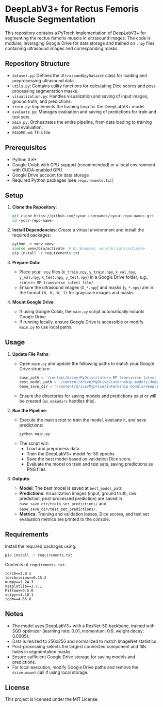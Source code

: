 # DeepLabV3+ for Rectus Femoris Muscle Segmentation

This repository contains a PyTorch implementation of DeepLabV3+ for segmenting the rectus femoris muscle in ultrasound images. The code is modular, leveraging Google Drive for data storage and trained on `.npy` files containing ultrasound images and corresponding masks.

## Repository Structure

- `dataset.py`: Defines the `UltrasoundNpyDataset` class for loading and preprocessing ultrasound data.
- `utils.py`: Contains utility functions for calculating Dice scores and post-processing segmentation masks.
- `visualization.py`: Handles visualization and saving of input images, ground truth, and predictions.
- `train.py`: Implements the training loop for the DeepLabV3+ model.
- `evaluate.py`: Manages evaluation and saving of predictions for train and test sets.
- `main.py`: Orchestrates the entire pipeline, from data loading to training and evaluation.
- `README.md`: This file.

## Prerequisites

- Python 3.8+
- Google Colab with GPU support (recommended) or a local environment with CUDA-enabled GPU
- Google Drive account for data storage
- Required Python packages (see `requirements.txt`)

## Setup

1. **Clone the Repository**:
   ```bash
   git clone https://github.com/<your-username>/<your-repo-name>.git
   cd <your-repo-name>
   ```

2. **Install Dependencies**:
   Create a virtual environment and install the required packages:
   ```bash
   python -m venv venv
   source venv/bin/activate  # On Windows: venv\Scripts\activate
   pip install -r requirements.txt
   ```

3. **Prepare Data**:
   - Place your `.npy` files (`X_train.npy`, `y_train.npy`, `X_val.npy`, `y_val.npy`, `X_test.npy`, `y_test.npy`) in a Google Drive folder, e.g., `/intern RF transverse latest file/`.
   - Ensure the ultrasound images (`X_*.npy`) and masks (`y_*.npy`) are in the format `(N, H, W, 1)` for grayscale images and masks.

4. **Mount Google Drive**:
   - If using Google Colab, the `main.py` script automatically mounts Google Drive.
   - If running locally, ensure Google Drive is accessible or modify `main.py` to use local paths.

## Usage

1. **Update File Paths**:
   - Open `main.py` and update the following paths to match your Google Drive structure:
     ```python
     base_path = '/content/drive/MyDrive/intern RF transverse latest file/'
     best_model_path = '/content/drive/MyDrive/internship models/deeplabv3+ resnet 50/rectus femoris/deeplabv3plus_resnet50_best.pth'
     base_save_dir = '/content/drive/MyDrive/internship models/deeplabv3+ resnet 50/rectus femoris/segmentation_results_with_preprocessing'
     ```
   - Ensure the directories for saving models and predictions exist or will be created (`os.makedirs` handles this).

2. **Run the Pipeline**:
   - Execute the main script to train the model, evaluate it, and save predictions:
     ```bash
     python main.py
     ```
   - The script will:
     - Load and preprocess data.
     - Train the DeepLabV3+ model for 50 epochs.
     - Save the best model based on validation Dice score.
     - Evaluate the model on train and test sets, saving predictions as PNG files.

3. **Outputs**:
   - **Model**: The best model is saved at `best_model_path`.
   - **Predictions**: Visualization images (input, ground truth, raw prediction, post-processed prediction) are saved in `base_save_dir/train_set_predictions/` and `base_save_dir/test_set_predictions/`.
   - **Metrics**: Training and validation losses, Dice scores, and test set evaluation metrics are printed to the console.

## Requirements

Install the required packages using:
```bash
pip install -r requirements.txt
```

Contents of `requirements.txt`:
```
torch==2.0.1
torchvision==0.15.2
numpy==1.24.3
matplotlib==3.7.1
Pillow==9.5.0
scipy==1.10.1
tqdm==4.65.0
```

## Notes

- The model uses DeepLabV3+ with a ResNet-50 backbone, trained with SGD optimizer (learning rate: 0.01, momentum: 0.9, weight decay: 0.0005).
- Data is resized to 256x256 and normalized to match ImageNet statistics.
- Post-processing selects the largest connected component and fills holes in segmentation masks.
- Ensure sufficient Google Drive storage for saving models and predictions.
- For local execution, modify Google Drive paths and remove the `drive.mount` call if using local storage.

## License

This project is licensed under the MIT License.